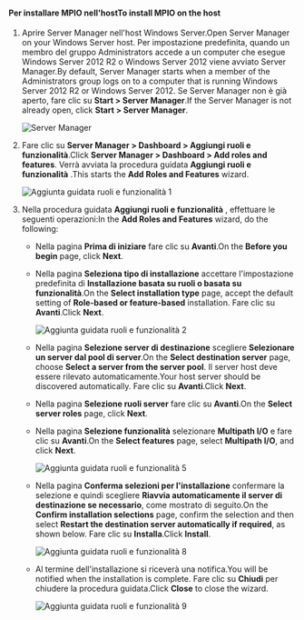 #### <a name="to-install-mpio-on-the-host"></a><span data-ttu-id="d1021-101">Per installare MPIO nell'host</span><span class="sxs-lookup"><span data-stu-id="d1021-101">To install MPIO on the host</span></span>
1. <span data-ttu-id="d1021-102">Aprire Server Manager nell'host Windows Server.</span><span class="sxs-lookup"><span data-stu-id="d1021-102">Open Server Manager on your Windows Server host.</span></span> <span data-ttu-id="d1021-103">Per impostazione predefinita, quando un membro del gruppo Administrators accede a un computer che esegue Windows Server 2012 R2 o Windows Server 2012 viene avviato Server Manager.</span><span class="sxs-lookup"><span data-stu-id="d1021-103">By default, Server Manager starts when a member of the Administrators group logs on to a computer that is running Windows Server 2012 R2 or Windows Server 2012.</span></span> <span data-ttu-id="d1021-104">Se Server Manager non è già aperto, fare clic su **Start > Server Manager**.</span><span class="sxs-lookup"><span data-stu-id="d1021-104">If the Server Manager is not already open, click **Start > Server Manager**.</span></span>
   
    ![Server Manager](./media/storsimple-install-mpio-windows-server/IC740997.png)
2. <span data-ttu-id="d1021-106">Fare clic su **Server Manager > Dashboard > Aggiungi ruoli e funzionalità**.</span><span class="sxs-lookup"><span data-stu-id="d1021-106">Click **Server Manager > Dashboard > Add roles and features**.</span></span> <span data-ttu-id="d1021-107">Verrà avviata la procedura guidata **Aggiungi ruoli e funzionalità** .</span><span class="sxs-lookup"><span data-stu-id="d1021-107">This starts the **Add Roles and Features** wizard.</span></span>
   
    ![Aggiunta guidata ruoli e funzionalità 1](./media/storsimple-install-mpio-windows-server/IC740998.png)
3. <span data-ttu-id="d1021-109">Nella procedura guidata **Aggiungi ruoli e funzionalità** , effettuare le seguenti operazioni:</span><span class="sxs-lookup"><span data-stu-id="d1021-109">In the **Add Roles and Features** wizard, do the following:</span></span>
   
   * <span data-ttu-id="d1021-110">Nella pagina **Prima di iniziare** fare clic su **Avanti**.</span><span class="sxs-lookup"><span data-stu-id="d1021-110">On the **Before you begin** page, click **Next**.</span></span>
   * <span data-ttu-id="d1021-111">Nella pagina **Seleziona tipo di installazione** accettare l'impostazione predefinita di **Installazione basata su ruoli o basata su funzionalità**.</span><span class="sxs-lookup"><span data-stu-id="d1021-111">On the **Select installation type** page, accept the default setting of **Role-based or feature-based** installation.</span></span> <span data-ttu-id="d1021-112">Fare clic su **Avanti**.</span><span class="sxs-lookup"><span data-stu-id="d1021-112">Click **Next**.</span></span>
     
       ![Aggiunta guidata ruoli e funzionalità 2](./media/storsimple-install-mpio-windows-server/IC740999.png)
   * <span data-ttu-id="d1021-114">Nella pagina **Selezione server di destinazione** scegliere **Selezionare un server dal pool di server**.</span><span class="sxs-lookup"><span data-stu-id="d1021-114">On the **Select destination server** page, choose **Select a server from the server pool**.</span></span> <span data-ttu-id="d1021-115">Il server host deve essere rilevato automaticamente.</span><span class="sxs-lookup"><span data-stu-id="d1021-115">Your host server should be discovered automatically.</span></span> <span data-ttu-id="d1021-116">Fare clic su **Avanti**.</span><span class="sxs-lookup"><span data-stu-id="d1021-116">Click **Next**.</span></span>
   * <span data-ttu-id="d1021-117">Nella pagina **Selezione ruoli server** fare clic su **Avanti**.</span><span class="sxs-lookup"><span data-stu-id="d1021-117">On the **Select server roles** page, click **Next**.</span></span>
   * <span data-ttu-id="d1021-118">Nella pagina **Selezione funzionalità** selezionare **Multipath I/O** e fare clic su **Avanti**.</span><span class="sxs-lookup"><span data-stu-id="d1021-118">On the **Select features** page, select **Multipath I/O**, and click **Next**.</span></span>
     
       ![Aggiunta guidata ruoli e funzionalità 5](./media/storsimple-install-mpio-windows-server/IC741000.png)
   * <span data-ttu-id="d1021-120">Nella pagina **Conferma selezioni per l'installazione** confermare la selezione e quindi scegliere **Riavvia automaticamente il server di destinazione se necessario**, come mostrato di seguito.</span><span class="sxs-lookup"><span data-stu-id="d1021-120">On the **Confirm installation selections** page, confirm the selection and then select **Restart the destination server automatically if required**, as shown below.</span></span> <span data-ttu-id="d1021-121">Fare clic su **Installa**.</span><span class="sxs-lookup"><span data-stu-id="d1021-121">Click **Install**.</span></span>
     
       ![Aggiunta guidata ruoli e funzionalità 8](./media/storsimple-install-mpio-windows-server/IC741001.png)
   * <span data-ttu-id="d1021-123">Al termine dell'installazione si riceverà una notifica.</span><span class="sxs-lookup"><span data-stu-id="d1021-123">You will be notified when the installation is complete.</span></span> <span data-ttu-id="d1021-124">Fare clic su **Chiudi** per chiudere la procedura guidata.</span><span class="sxs-lookup"><span data-stu-id="d1021-124">Click **Close** to close the wizard.</span></span>
     
       ![Aggiunta guidata ruoli e funzionalità 9](./media/storsimple-install-mpio-windows-server/IC741002.png)

